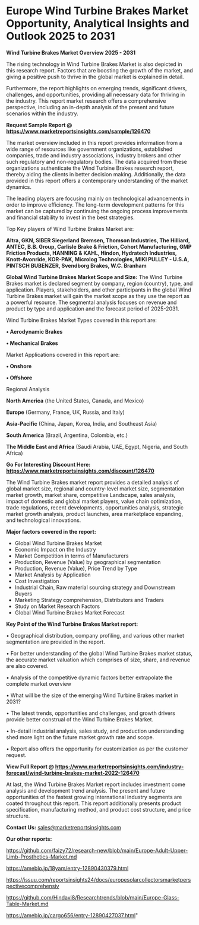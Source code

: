 # Europe Wind Turbine Brakes Market Opportunity, Analytical Insights and Outlook 2025 to 2031

<Strong> Wind Turbine Brakes Market Overview 2025 - 2031</strong>

The rising technology in Wind Turbine Brakes Market is also depicted in this research report. Factors that are boosting the growth of the market, and giving a positive push to thrive in the global market is explained in detail.

Furthermore, the report highlights on emerging trends, significant drivers, challenges, and opportunities, providing all necessary data for thriving in the industry. This report market research offers a comprehensive perspective, including an in-depth analysis of the present and future scenarios within the industry.

<strong>Request Sample Report @ <a href=https://www.marketreportsinsights.com/sample/126470>https://www.marketreportsinsights.com/sample/126470</a></strong>

The market overview included in this report provides information from a wide range of resources like government organizations, established companies, trade and industry associations, industry brokers and other such regulatory and non-regulatory bodies. The data acquired from these organizations authenticate the Wind Turbine Brakes research report, thereby aiding the clients in better decision making. Additionally, the data provided in this report offers a contemporary understanding of the market dynamics.

The leading players are focusing mainly on technological advancements in order to improve efficiency. The long-term development patterns for this market can be captured by continuing the ongoing process improvements and financial stability to invest in the best strategies.

Top Key players of Wind Turbine Brakes Market are:

<strong>Altra, GKN, SIBER Siegerland Bremsen, Thomson Industries, The Hilliard, ANTEC, B.B. Group, Carlisle Brake & Friction, Cohort Manufacturing, GMP Friction Products, HANNING & KAHL, Hindon, Hydratech Industries, Knott-Avonride, KOR-PAK, Microlog Technologies, MIKI PULLEY - U.S.A, PINTSCH BUBENZER, Svendborg Brakes, W.C. Branham</strong>

<strong><b>Global Wind Turbine Brakes Market Scope and Size:</b></strong>
The Wind Turbine Brakes market is declared segment by company, region (country), type, and application. Players, stakeholders, and other participants in the global Wind Turbine Brakes market will gain the market scope as they use the report as a powerful resource. The segmental analysis focuses on revenue and product by type and application and the forecast period of 2025-2031.

Wind Turbine Brakes Market Types covered in this report are:

<strong>• Aerodynamic Brakes

• Mechanical Brakes</strong>

Market Applications covered in this report are:

<strong>• Onshore

• Offshore</strong> 

Regional Analysis

<strong>North America</strong> (the United States, Canada, and Mexico)

<strong>Europe</strong> (Germany, France, UK, Russia, and Italy)

<strong>Asia-Pacific</strong> (China, Japan, Korea, India, and Southeast Asia)

<strong>South America</strong> (Brazil, Argentina, Colombia, etc.)

<strong>The Middle East and Africa</strong> (Saudi Arabia, UAE, Egypt, Nigeria, and South Africa)

<strong>Go For Interesting Discount Here: <a href=https://www.marketreportsinsights.com/discount/126470>https://www.marketreportsinsights.com/discount/126470</a></strong>

The Wind Turbine Brakes market report provides a detailed analysis of global market size, regional and country-level market size, segmentation market growth, market share, competitive Landscape, sales analysis, impact of domestic and global market players, value chain optimization, trade regulations, recent developments, opportunities analysis, strategic market growth analysis, product launches, area marketplace expanding, and technological innovations.

<strong><b>Major factors covered in the report:</b></strong>
<ul>
  <li>Global Wind Turbine Brakes Market </li>
  <li>Economic Impact on the Industry</li>
  <li>Market Competition in terms of Manufacturers</li>
  <li>Production, Revenue (Value) by geographical segmentation</li>
  <li>Production, Revenue (Value), Price Trend by Type</li>
  <li>Market Analysis by Application</li>
  <li>Cost Investigation</li>
  <li>Industrial Chain, Raw material sourcing strategy and Downstream Buyers</li>
  <li>Marketing Strategy comprehension, Distributors and Traders</li>
  <li>Study on Market Research Factors</li>
  <li>Global Wind Turbine Brakes Market Forecast</li>
</ul>

<strong><b>Key Point of the Wind Turbine Brakes Market report:</b></strong>

• Geographical distribution, company profiling, and various other market segmentation are provided in the report.

• For better understanding of the global Wind Turbine Brakes market status, the accurate market valuation which comprises of size, share, and revenue are also covered.

• Analysis of the competitive dynamic factors better extrapolate the complete market overview

• What will be the size of the emerging Wind Turbine Brakes market in 2031?

• The latest trends, opportunities and challenges, and growth drivers provide better construal of the Wind Turbine Brakes Market.

• In-detail industrial analysis, sales study, and production understanding shed more light on the future market growth rate and scope.

• Report also offers the opportunity for customization as per the customer request.

<strong><b>View Full Report @ <a href=https://www.marketreportsinsights.com/industry-forecast/wind-turbine-brakes-market-2022-126470>https://www.marketreportsinsights.com/industry-forecast/wind-turbine-brakes-market-2022-126470</a></b></strong>


At last, the Wind Turbine Brakes Market report includes investment come analysis and development trend analysis. The present and future opportunities of the fastest growing international industry segments are coated throughout this report. This report additionally presents product specification, manufacturing method, and product cost structure, and price structure.

<strong>Contact Us:</strong>
sales@marketreportsinsights.com

<strong>Our other reports:</strong>

<a href=https://github.com/faizy72/research-new/blob/main/Europe-Adult-Upper-Limb-Prosthetics-Market.md>https://github.com/faizy72/research-new/blob/main/Europe-Adult-Upper-Limb-Prosthetics-Market.md</a>

<a href=https://ameblo.jp/18yam/entry-12890430379.html>https://ameblo.jp/18yam/entry-12890430379.html</a>

<a href=https://issuu.com/reportsinsights24/docs/europesolarcollectorsmarketperspectivecomprehensiv>https://issuu.com/reportsinsights24/docs/europesolarcollectorsmarketperspectivecomprehensiv</a>

<a href=https://github.com/Hindavi8/Researchtrends/blob/main/Europe-Glass-Table-Market.md>https://github.com/Hindavi8/Researchtrends/blob/main/Europe-Glass-Table-Market.md</a>

<a href=https://ameblo.jp/cargo656/entry-12890427037.html>https://ameblo.jp/cargo656/entry-12890427037.html</a>"
